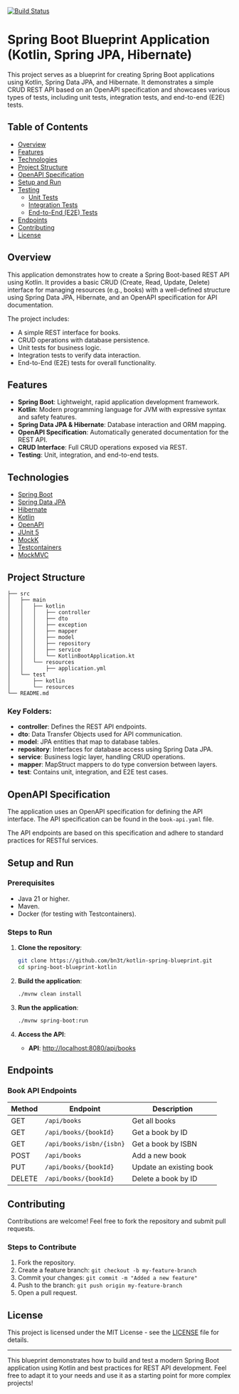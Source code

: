 [![Build Status](https://github.com/bn3t/kotlin-spring-blueprint/actions/workflows/maven.yml/badge.svg)](https://github.com/bn3t/kotlin-spring-blueprint/actions/workflows/maven.yml)

# Spring Boot Blueprint Application (Kotlin, Spring JPA, Hibernate)

This project serves as a blueprint for creating Spring Boot applications using Kotlin, Spring Data JPA, and Hibernate.
It demonstrates a simple CRUD REST API based on an OpenAPI specification and showcases various types of tests, including
unit tests, integration tests, and end-to-end (E2E) tests.

## Table of Contents

- [Overview](#overview)
- [Features](#features)
- [Technologies](#technologies)
- [Project Structure](#project-structure)
- [OpenAPI Specification](#openapi-specification)
- [Setup and Run](#setup-and-run)
- [Testing](#testing)
    - [Unit Tests](#unit-tests)
    - [Integration Tests](#integration-tests)
    - [End-to-End (E2E) Tests](#end-to-end-e2e-tests)
- [Endpoints](#endpoints)
- [Contributing](#contributing)
- [License](#license)

## Overview

This application demonstrates how to create a Spring Boot-based REST API using Kotlin. It provides a basic CRUD (Create,
Read, Update, Delete) interface for managing resources (e.g., books) with a well-defined structure using Spring Data
JPA, Hibernate, and an OpenAPI specification for API documentation.

The project includes:

- A simple REST interface for books.
- CRUD operations with database persistence.
- Unit tests for business logic.
- Integration tests to verify data interaction.
- End-to-End (E2E) tests for overall functionality.

## Features

- **Spring Boot**: Lightweight, rapid application development framework.
- **Kotlin**: Modern programming language for JVM with expressive syntax and safety features.
- **Spring Data JPA & Hibernate**: Database interaction and ORM mapping.
- **OpenAPI Specification**: Automatically generated documentation for the REST API.
- **CRUD Interface**: Full CRUD operations exposed via REST.
- **Testing**: Unit, integration, and end-to-end tests.

## Technologies

- [Spring Boot](https://spring.io/projects/spring-boot)
- [Spring Data JPA](https://spring.io/projects/spring-data-jpa)
- [Hibernate](https://hibernate.org/)
- [Kotlin](https://kotlinlang.org/)
- [OpenAPI](https://swagger.io/specification/)
- [JUnit 5](https://junit.org/junit5/)
- [MockK](https://mockk.io/)
- [Testcontainers](https://www.testcontainers.org/)
- [MockMVC](https://docs.spring.io/spring-framework/docs/current/javadoc-api/org/springframework/test/web/servlet/MockMvc.html)

## Project Structure

```
├── src
│   ├── main
│   │   ├── kotlin
│   │   │   ├── controller
│   │   │   ├── dto
│   │   │   ├── exception
│   │   │   ├── mapper
│   │   │   ├── model
│   │   │   ├── repository
│   │   │   ├── service
│   │   │   └── KotlinBootApplication.kt
│   │   └── resources
│   │       ├── application.yml
│   └── test
│       ├── kotlin
│       └── resources
└── README.md
```

### Key Folders:

- **controller**: Defines the REST API endpoints.
- **dto**: Data Transfer Objects used for API communication.
- **model**: JPA entities that map to database tables.
- **repository**: Interfaces for database access using Spring Data JPA.
- **service**: Business logic layer, handling CRUD operations.
- **mapper**: MapStruct mappers to do type conversion between layers.
- **test**: Contains unit, integration, and E2E test cases.

## OpenAPI Specification

The application uses an OpenAPI specification for defining the API interface. The API specification can be found in the
`book-api.yaml` file.

The API endpoints are based on this specification and adhere to standard practices for RESTful services.

## Setup and Run

### Prerequisites

- Java 21 or higher.
- Maven.
- Docker (for testing with Testcontainers).

### Steps to Run

1. **Clone the repository**:
    ```bash
    git clone https://github.com/bn3t/kotlin-spring-blueprint.git
    cd spring-boot-blueprint-kotlin
    ```

2. **Build the application**:
    ```bash
    ./mvnw clean install
    ```

3. **Run the application**:
    ```bash
    ./mvnw spring-boot:run
    ```

4. **Access the API**:
    - **API**: [http://localhost:8080/api/books](http://localhost:8080/api/books)

## Endpoints

### Book API Endpoints

| Method | Endpoint                 | Description             |
|--------|--------------------------|-------------------------|
| GET    | `/api/books`             | Get all books           |
| GET    | `/api/books/{bookId}`    | Get a book by ID        |
| GET    | `/api/books/isbn/{isbn}` | Get a book by ISBN      |
| POST   | `/api/books`             | Add a new book          |
| PUT    | `/api/books/{bookId}`    | Update an existing book |
| DELETE | `/api/books/{bookId}`    | Delete a book by ID     |

## Contributing

Contributions are welcome! Feel free to fork the repository and submit pull requests.

### Steps to Contribute

1. Fork the repository.
2. Create a feature branch: `git checkout -b my-feature-branch`
3. Commit your changes: `git commit -m "Added a new feature"`
4. Push to the branch: `git push origin my-feature-branch`
5. Open a pull request.

## License

This project is licensed under the MIT License - see the [LICENSE](LICENSE) file for details.

---

This blueprint demonstrates how to build and test a modern Spring Boot application using Kotlin and best practices for
REST API development. Feel free to adapt it to your needs and use it as a starting point for more complex projects!
